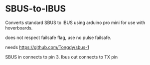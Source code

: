 # SBUS-to-IBUS
Converts standard  SBUS to IBUS using arduino pro mini for use with hoverboards.


does not respect failsafe flag, use no pulse failsafe.



needs https://github.com/Tongdy/sbus-1



SBUS in connects to pin 3.
Ibus out connects to TX pin
